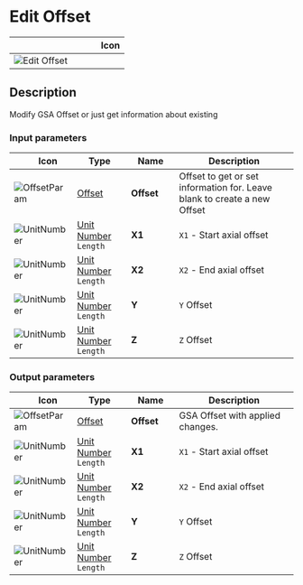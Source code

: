 # Edit Offset
<!--- This file has been auto-generated, do not change it manually! Edit the generator here: https://github.com/arup-group/GSA-Grasshopper/tree/main/DocsGeneration --->

|<img width="150"/> Icon |
| ----------- |
|![Edit Offset](./images/EditOffset.png) |

## Description

Modify GSA Offset or just get information about existing

### Input parameters

|<img width="20"/> Icon |<img width="200"/> Type |<img width="200"/> Name |<img width="1000"/> Description |
| ----------- | ----------- | ----------- | ----------- |
|![OffsetParam](./images/OffsetParam.png) |[Offset](gsagh-offset-parameter.md) |**Offset** |Offset to get or set information for. Leave blank to create a new Offset |
|![UnitNumber](./images/UnitParam.png) |[Unit Number](gsagh-unitnumber-parameter.md)  ` Length ` |**X1** |`X1` - Start axial offset |
|![UnitNumber](./images/UnitParam.png) |[Unit Number](gsagh-unitnumber-parameter.md)  ` Length ` |**X2** |`X2` - End axial offset |
|![UnitNumber](./images/UnitParam.png) |[Unit Number](gsagh-unitnumber-parameter.md)  ` Length ` |**Y** |`Y` Offset |
|![UnitNumber](./images/UnitParam.png) |[Unit Number](gsagh-unitnumber-parameter.md)  ` Length ` |**Z** |`Z` Offset |

### Output parameters

|<img width="20"/> Icon |<img width="200"/> Type |<img width="200"/> Name |<img width="1000"/> Description |
| ----------- | ----------- | ----------- | ----------- |
|![OffsetParam](./images/OffsetParam.png) |[Offset](gsagh-offset-parameter.md) |**Offset** |GSA Offset with applied changes. |
|![UnitNumber](./images/UnitParam.png) |[Unit Number](gsagh-unitnumber-parameter.md)  ` Length ` |**X1** |`X1` - Start axial offset |
|![UnitNumber](./images/UnitParam.png) |[Unit Number](gsagh-unitnumber-parameter.md)  ` Length ` |**X2** |`X2` - End axial offset |
|![UnitNumber](./images/UnitParam.png) |[Unit Number](gsagh-unitnumber-parameter.md)  ` Length ` |**Y** |`Y` Offset |
|![UnitNumber](./images/UnitParam.png) |[Unit Number](gsagh-unitnumber-parameter.md)  ` Length ` |**Z** |`Z` Offset |


